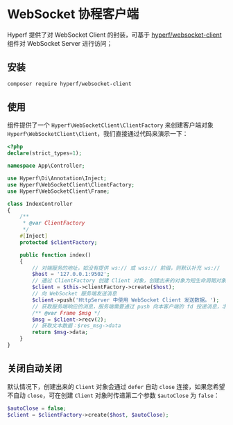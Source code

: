 # WebSocket 协程客户端

Hyperf 提供了对 WebSocket Client 的封装，可基于 [hyperf/websocket-client](https://github.com/hyperf/websocket-client) 组件对 WebSocket Server 进行访问；

## 安装

```bash
composer require hyperf/websocket-client
```

## 使用

组件提供了一个 `Hyperf\WebSocketClient\ClientFactory` 来创建客户端对象 `Hyperf\WebSocketClient\Client`，我们直接通过代码来演示一下：

```php
<?php
declare(strict_types=1);

namespace App\Controller;

use Hyperf\Di\Annotation\Inject;
use Hyperf\WebSocketClient\ClientFactory;
use Hyperf\WebSocketClient\Frame;

class IndexController
{
    /**
     * @var ClientFactory
     */
    #[Inject]
    protected $clientFactory;

    public function index()
    {
        // 对端服务的地址，如没有提供 ws:// 或 wss:// 前缀，则默认补充 ws://
        $host = '127.0.0.1:9502';
        // 通过 ClientFactory 创建 Client 对象，创建出来的对象为短生命周期对象
        $client = $this->clientFactory->create($host);
        // 向 WebSocket 服务端发送消息
        $client->push('HttpServer 中使用 WebSocket Client 发送数据。');
        // 获取服务端响应的消息，服务端需要通过 push 向本客户端的 fd 投递消息，才能获取；以下设置超时时间 2s，接收到的数据类型为 Frame 对象。
        /** @var Frame $msg */
        $msg = $client->recv(2);
        // 获取文本数据：$res_msg->data
        return $msg->data;
    }
}
```

## 关闭自动关闭

默认情况下，创建出来的 `Client` 对象会通过 `defer` 自动 `close` 连接，如果您希望不自动 `close`，可在创建 `Client` 对象时传递第二个参数 `$autoClose` 为 `false`：

```php
$autoClose = false;
$client = $clientFactory->create($host, $autoClose);
```